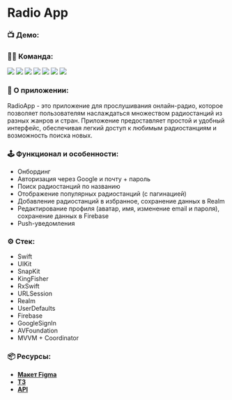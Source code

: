 # Radio App

### 📺 Демо:

### 👨‍💻 Команда:
<p align="left"> 
<a href="https://github.com/Bruzya">
<img src="https://img.shields.io/badge/Team Leader: Bruzya-mediumslateblue"/></a>
<a href="https://github.com/AleksPt">
<img src="https://img.shields.io/badge/AleksPt-FF4191"/></a>
<a href="https://github.com/Bokhulenkov">
<img src="https://img.shields.io/badge/Bokhulenkov-goldenrod"/></a>
<a href="https://github.com/dsm5e">
<img src="https://img.shields.io/badge/dsm5e-36BA98"/></a>
<a href="https://github.com/Drollllted">
<img src="https://img.shields.io/badge/Drollllted-DC5F00"/></a>
<a href="https://github.com/vsvami">
<img src="https://img.shields.io/badge/vsvami-FF6969"/></a>
<a href="https://github.com/Otarkush">
<img src="https://img.shields.io/badge/Otarkush-06D001"/></a>
</p>

### 📱 О приложении:
RadioApp - это приложение для прослушивания онлайн-радио, которое позволяет пользователям наслаждаться множеством радиостанций из разных жанров и стран. Приложение предоставляет простой и удобный интерфейс, обеспечивая легкий доступ к любимым радиостанциям и возможность поиска новых.

### 🕹️ Функционал и особенности:
- Онбординг
- Авторизация через Google и почту + пароль
- Поиск радиостанций по названию
- Отображение популярных радиостанций (с пагинацией)
- Добавление радиостанций в избранное, сохранение данных в Realm
- Редактирование профиля (аватар, имя, изменение email и пароля), сохранение данных в Firebase
- Push-уведомления

### ⚙️ Стек:
 * Swift
 * UIKit
 * SnapKit
 * KingFisher
 * RxSwift
 * URLSession
 * Realm
 * UserDefaults
 * Firebase
 * GoogleSignIn
 * AVFoundation
 * MVVM + Coordinator

### 📦 Ресурсы:
- [**Макет Figma**](https://www.figma.com/design/HmUNtqS4RpPMiUYJqvXV0l/Challenge-%E2%84%962-_Best-Recipes_?m=auto&t=m98Q3VuVb5DLuWku-1)
- [**ТЗ**](https://docs.google.com/document/d/1-BlISKDFamgC4nuxwXqaGcbLrNoGFNRm1JM2Nipj3pk/edit?usp=sharing)
- [**API**](http://all.api.radio-browser.info)

